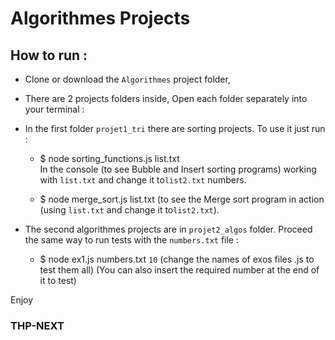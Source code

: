 # Algorithmes Projects  

## How to run :

- Clone or download the `Algorithmes` project folder,

- There are 2 projects folders inside, Open each folder separately into your terminal :

- In the first folder `projet1_tri` there are sorting projects. To use it just run :

  - $ node sorting_functions.js list.txt  
  In the console (to see Bubble and Insert sorting programs) working with `list.txt` and change it to`list2.txt` numbers.

  - $ node merge_sort.js list.txt 
  (to see the Merge sort program in action (using `list.txt` and  change it to`list2.txt`). 

- The second algorithmes projects are in `projet2_algos` folder. Proceed the same way to run tests with the `numbers.txt` file :

  - $ node ex1.js numbers.txt `10`
  (change the names of exos files .js to test them all)
  (You can also insert the required number at the end of it to test)

 Enjoy

### THP-NEXT
